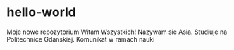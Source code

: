 # hello-world
Moje nowe repozytorium
Witam Wszystkich! Nazywam sie Asia. Studiuje na Politechnice Gdanskiej.
Komunikat w ramach nauki 
